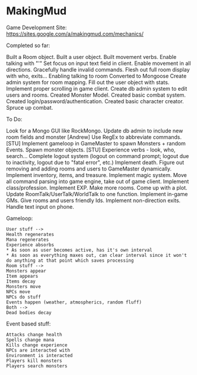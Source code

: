 MakingMud
=========
Game Development Site: https://sites.google.com/a/makingmud.com/mechanics/

Completed so far: 

Built a Room object.
Built a user object.
Built movement verbs.
Enable talking with "'"
Set focus on input text field in client.
Enable movement in all directions.
Gracefully handle invalid commands.
Flesh out full room display with who, exits...
Enabling talking to room
Converted to Mongoose
Create admin system for room mapping.
Fill out the user object with stats.
Implement proper scrolling in game client.
Create db admin system to edit users and rooms.
Created Monster Model.
Created basic combat system.
Created login/password/authentication.
Created basic character creator.
Spruce up combat.

To Do:

Look for a Mongo GUI like RockMongo.
Update db admin to include new room fields and monster [Andrew]
Use RegEx to abbreviate commands.[STU]
Implement gameloop in GameMaster to spawn Monsters + random Events. 
Spawn monster objects. [STU]
Experience verbs - look, who, search...
Complete logout system (logout on command prompt; logout due to inactivity, logout due to "fatal error", etc.)
Implement death.
Figure out removing and adding rooms and users to GameMaster dynamically.
Implement inventory, items, and treasure.
Implement magic system.
Move all command parsing into game engine, take out of game client.
Implement class/profession.
Implement EXP.
Make more rooms.
Come up with a plot.
Update RoomTalk/UserTalk/WorldTalk to one function.
Implement in-game GMs.
Give rooms and users friendly Ids.
Implement non-direction exits.
Handle text input on phone.


Gameloop:

	User stuff -->
	Health regenerates
	Mana regenerates
	Experience absorbs
	* As soon as user becomes active, has it's own interval
	* As soon as everything maxes out, can clear interval since it won't do anything at that point which saves processing
	Room stuff -->
	Monsters appear
	Item appears
	Items decay
	Monsters move
	NPCs move
	NPCs do stuff
	Events happen (weather, atmospherics, random fluff)
	Both -->
	Dead bodies decay

Event based stuff:

	Attacks change health
	Spells change mana
	Kills change experience
	NPCs are interacted with
	Environment is interacted
	Players kill monsters
	Players search monsters

